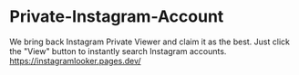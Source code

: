 # Private-Instagram-Account
We bring back Instagram Private Viewer and claim it as the best. Just click the "View" button to instantly search Instagram accounts.<br>
https://instagramlooker.pages.dev/
